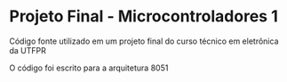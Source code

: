 # Projeto Final - Microcontroladores 1

Código fonte utilizado em um projeto final do curso técnico em eletrônica da UTFPR

O código foi escrito para a arquitetura 8051
